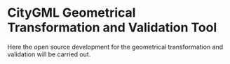 # CityGML Geometrical Transformation and Validation Tool

Here the open source development for the geometrical transformation and validation will be carried out.